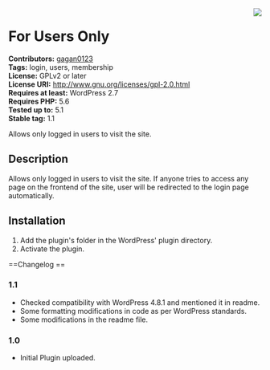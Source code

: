 
<img src='https://gitlab.com/gagan0123/for-users-only/raw/master/assets/icon-128x128.png' align='right' />

# For Users Only #
**Contributors:** [gagan0123](https://profiles.wordpress.org/gagan0123)  
**Tags:** login, users, membership  
**License:** GPLv2 or later  
**License URI:** http://www.gnu.org/licenses/gpl-2.0.html  
**Requires at least:** WordPress 2.7  
**Requires PHP:** 5.6  
**Tested up to:** 5.1  
**Stable tag:** 1.1  

Allows only logged in users to visit the site.

## Description ##

Allows only logged in users to visit the site. If anyone tries to access any page on the frontend of the site, user will be redirected to the login page automatically.

## Installation ##

1. Add the plugin's folder in the WordPress' plugin directory.
1. Activate the plugin.

 ==Changelog ==

### 1.1 ###
* Checked compatibility with WordPress 4.8.1 and mentioned it in readme.
* Some formatting modifications in code as per WordPress standards.
* Some modifications in the readme file.

### 1.0 ###
* Initial Plugin uploaded.
